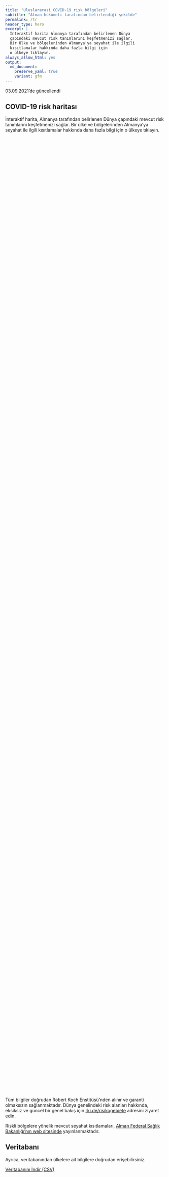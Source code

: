 ```yaml
---
title: "Uluslararasi COVID-19 risk bölgeleri"
subtitle: "Alman hükümeti tarafından belirlendiği şekilde"
permalink: /tr
header_type: hero
excerpt: |
  İnteraktif harita Almanya tarafından belirlenen Dünya 
  çapındaki mevcut risk tanımlarını keşfetmenizi sağlar.
  Bir ülke ve bölgelerinden Almanya'ya seyahat ile ilgili
  kısıtlamalar hakkında daha fazla bilgi için 
  o ülkeye tıklayın.
always_allow_html: yes
output: 
  md_document:
    preserve_yaml: true
    variant: gfm
---
```


<!-- Modify _R/index_tr.Rmd file instead -->

<p class="text-right font-weight-bold">

03.09.2021’de güncellendi

</p>

## COVID-19 risk haritası

İnteraktif harita, Almanya tarafından belirlenen Dünya çapındaki mevcut
risk tanımlarını keşfetmenizi sağlar. Bir ülke ve bölgelerinden
Almanya’ya seyahat ile ilgili kısıtlamalar hakkında daha fazla bilgi
için o ülkeye tıklayın.

<div id="leaflet" class="leaflet html-widget" style="width:100%;height:75vh;">

</div>

<script src="https://corona-atlas.de/assets/data/locale_tr.js"></script>

<script src="https://corona-atlas.de/assets/js/map.js"></script>

Tüm bilgiler doğrudan Robert Koch Enstitüsü’nden alınır ve garanti
olmaksızın sağlanmaktadır. Dünya genelindeki risk alanları hakkında,
eksiksiz ve güncel bir genel bakış için
[rki.de/risikogebiete](https://rki.de/risikogebiete) adresini ziyaret
edin.

Riskli bölgelere yönelik mevcut seyahat kısıtlamaları, [Alman Federal
Sağlık Bakanlığı’nın web
sitesinde](https://www.bundesgesundheitsministerium.de/en/coronavirus/current-information-for-travellers)
yayınlanmaktadır.

## Veritabanı

Ayrıca, veritabanından ülkelere ait bilgilere doğrudan erişebilirsiniz.

<div id="reactable" class="reactable html-widget" style="width:auto;height:auto;"></div>
<script type="application/json" data-for="reactable">{"x":{"tag":{"name":"Reactable","attribs":{"data":{"Ülke/Bölge":["Afganistan","Angola","Arnavutluk","Andorra","Birleşik Arap Emirlikleri","Arjantin","Ermenistan","Antigua-Barbuda","Avustralya","Avusturya","Azerbaycan","Burundi","Belçika","Benin","Burkina Faso","Bangladeş","Bulgaristan","Bahreyn","Bahamalar","Bosna-Hersek","Beyaz Rusya","Belize","Bolivya","Brezilya","Barbados","Brunei","Butan","Botsvana","Orta Afrika Cumhuriyeti","Kanada","İsviçre","Şili","Çin","Fildişi Sahili","Kamerun","Kongo Demokratik Cumhuriyeti","Kongo","Kolombiya","Komorlar","Verde Burnu","Kosta Rika","Küba","Kıbrıs","Çekya","Almanya","Cibuti","Dominik","Danimarka","Dominik Cumhuriyeti","Cezayir","Ekvator","Mısır","Eritre","İspanya","Estonya","Etiyopya","Finlandiya","Fiji","Fransa","Mikronezya","Gabon","Birleşik Krallık","Gürcistan","Gana","Gine","Gambiya","Gine-Bissau","Ekvatoral Gine","Yunanistan","Granada","Guatemala","Guyana","Hong Kong","Honduras","Hırvatistan","Haiti","Macaristan","Endonezya","Hindistan","İrlanda","Iran","Irak","İzlanda","İsrail","İtalya","Jamaika","Ürdün","Japonya","Kazakistan","Kenya","Kırgızistan","Kamboçya","Kiribati","Sen Kitts ve Nevis","Güney Kore","Kuveyt","Laos","Lübnan","Liberya","Libya","Sen Lucia","Lihtenştayn","Sri Lanka","Lesoto","Litvanya","Lüksemburg","Latviya","Fas","Monako","Moldova","Madagaskar","Maldivler","Meksika","Marşal Adaları","Kuzey Makedonya","Mali","Malta","Myanmar/Burma","Karadağ","Moğolistan","Mozambik","Moritanya","Mauritius","Malavi","Malezya","Namibya","Nijer","Nijerya","Nikaragua","Nie","Hollanda","Norveç","Nepal","Nauru","Yeni Zelanda","Umman","Pakistan","Panama","Peru","Filipinler","Palau","Papua Yeni Gine","Polonya","Kuzey Kore","Portekiz","Paraguay","Katar","Romanya","Rusya Federasyonu","Ruanda","Suudi Arabistan","Sudan","Senegal","Singapur","Solomon Adaları","Sierra Leone","El Salvador","San Marino","Somali","Sırbistan","Güney Sudan","Sao Tome ve Principe","Surinam","Slovakya","Slovenya","İsveç","Esvatini","Seyşeller","Suriye","Çad","Togo","Tayland","Tacikistan","Türkmenistan","Timor-Leste","Tonga","Trinidad ve Tobago","Tunus","Türkiye","Tuvalu","Tanzanya Birleşik Cumhuriyeti","Uganda","Ukrayna","Uruguay","Birleşik Devletler","Özbekistan","Vatikan","Saint Vincent ve Grenadinler","Venezuella","Vietnam","Vanuatu","Samoa","Kosova","Yemen","Güney Afrika","Zambiya","Zimbabve"],"Risk seviyesi":["Risksiz Bölge","Risksiz Bölge","Yüksek riskli bölge","Risksiz Bölge","Risksiz Bölge","Yüksek riskli bölge","Risksiz Bölge","Risksiz Bölge","Risksiz Bölge","Risksiz Bölge","Yüksek riskli bölge","Risksiz Bölge","Risksiz Bölge","Risksiz Bölge","Risksiz Bölge","Yüksek riskli bölge","Risksiz Bölge","Risksiz Bölge","Risksiz Bölge","Risksiz Bölge","Risksiz Bölge","Risksiz Bölge","Yüksek riskli bölge","Yüksek riskli bölge","Risksiz Bölge","Risksiz Bölge","Risksiz Bölge","Yüksek riskli bölge","Risksiz Bölge","Risksiz Bölge","Risksiz Bölge","Risksiz Bölge","Risksiz Bölge","Risksiz Bölge","Risksiz Bölge","Risksiz Bölge","Risksiz Bölge","Yüksek riskli bölge","Risksiz Bölge","Risksiz Bölge","Yüksek riskli bölge","Yüksek riskli bölge","Yüksek riskli bölge","Risksiz Bölge",null,"Risksiz Bölge","Yüksek riskli bölge","Risksiz Bölge","Risksiz Bölge","Yüksek riskli bölge","Yüksek riskli bölge","Yüksek riskli bölge","Risksiz Bölge","Risksiz Bölge","Risksiz Bölge","Risksiz Bölge","Risksiz Bölge","Yüksek riskli bölge","Yüksek riskli bölge","Risksiz Bölge","Risksiz Bölge","Yüksek riskli bölge","Yüksek riskli bölge","Risksiz Bölge","Risksiz Bölge","Risksiz Bölge","Risksiz Bölge","Risksiz Bölge","Yüksek riskli bölge","Risksiz Bölge","Yüksek riskli bölge","Risksiz Bölge","Risksiz Bölge","Yüksek riskli bölge","Risksiz Bölge","Yüksek riskli bölge","Risksiz Bölge","Yüksek riskli bölge","Yüksek riskli bölge","Yüksek riskli bölge","Yüksek riskli bölge","Yüksek riskli bölge","Risksiz Bölge","Yüksek riskli bölge","Risksiz Bölge","Yüksek riskli bölge","Risksiz Bölge","Yüksek riskli bölge","Yüksek riskli bölge","Yüksek riskli bölge","Risksiz Bölge","Risksiz Bölge","Risksiz Bölge","Yüksek riskli bölge","Risksiz Bölge","Risksiz Bölge","Risksiz Bölge","Risksiz Bölge","Risksiz Bölge","Yüksek riskli bölge","Yüksek riskli bölge","Risksiz Bölge","Yüksek riskli bölge","Yüksek riskli bölge","Risksiz Bölge","Risksiz Bölge","Risksiz Bölge","Yüksek riskli bölge","Risksiz Bölge","Risksiz Bölge","Risksiz Bölge","Risksiz Bölge","Yüksek riskli bölge","Risksiz Bölge","Yüksek riskli bölge","Risksiz Bölge","Risksiz Bölge","Yüksek riskli bölge","Yüksek riskli bölge","Yüksek riskli bölge","Yüksek riskli bölge","Risksiz Bölge","Risksiz Bölge","Yüksek riskli bölge","Yüksek riskli bölge","Yüksek riskli bölge","Risksiz Bölge","Risksiz Bölge","Risksiz Bölge","Risksiz Bölge","Yüksek riskli bölge","Risksiz Bölge","Yüksek riskli bölge","Risksiz Bölge","Risksiz Bölge","Yüksek riskli bölge","Risksiz Bölge","Risksiz Bölge","Yüksek riskli bölge","Yüksek riskli bölge","Risksiz Bölge","Yüksek riskli bölge","Risksiz Bölge","Yüksek riskli bölge","Yüksek riskli bölge","Yüksek riskli bölge","Risksiz Bölge","Risksiz Bölge","Yüksek riskli bölge","Risksiz Bölge","Risksiz Bölge","Yüksek riskli bölge","Yüksek riskli bölge","Risksiz Bölge","Risksiz Bölge","Risksiz Bölge","Risksiz Bölge","Risksiz Bölge","Risksiz Bölge","Yüksek riskli bölge","Risksiz Bölge","Risksiz Bölge","Yüksek riskli bölge","Risksiz Bölge","Risksiz Bölge","Risksiz Bölge","Yüksek riskli bölge","Yüksek riskli bölge","Yüksek riskli bölge","Risksiz Bölge","Risksiz Bölge","Yüksek riskli bölge","Yüksek riskli bölge","Yüksek riskli bölge","Risksiz Bölge","Risksiz Bölge","Yüksek riskli bölge","Yüksek riskli bölge","Yüksek riskli bölge","Risksiz Bölge","Yüksek riskli bölge","Risksiz Bölge","Risksiz Bölge","Risksiz Bölge","Yüksek riskli bölge","Yüksek riskli bölge","Risksiz Bölge","Risksiz Bölge","Risksiz Bölge","Yüksek riskli bölge","Risksiz Bölge","Risksiz Bölge","Yüksek riskli bölge","Risksiz Bölge","Yüksek riskli bölge","Yüksek riskli bölge","Yüksek riskli bölge"],"Detaylar":[null,null,"05.09.2021'den beri",null,null,"18.04.2021'den beri",null,null,null,null,"05.09.2021'den beri",null,null,null,null,"08.08.2021'den beri",null,null,null,null,null,null,"24.01.2021'den beri","22.08.2021'den beri",null,null,null,"01.08.2021'den beri",null,null,null,null,null,null,null,null,null,"24.01.2021'den beri",null,null,"09.05.2021'den beri","18.07.2021'den beri","11.07.2021'den beri",null,null,null,"22.08.2021'den beri",null,null,"08.08.2021'den beri","31.01.2021'den beri","24.01.2021'den beri",null,null,null,null,null,"11.07.2021'den beri","08.08.2021'den beri. Risk seviyesi aşağıdaki bölgeleri kapsar: -Fransız Guyanası, 15.08.2021'den beri; -Fransız Polinezyası, 15.08.2021'den beri; -Guadalup, 08.08.2021'den beri; -Korsika, 08.08.2021'den beri; -Martinik, 08.08.2021'den beri; -Oksitanya, 08.08.2021'den beri; -Provence-Alpes-Côte d'Azur, 08.08.2021'den beri; -Réunion, 08.08.2021'den beri; -St. Barthélemy, 08.08.2021'den beri; -St. Martin, 08.08.2021'den beri",null,null,"07.07.2021'den beri","25.07.2021'den beri",null,null,null,null,null,"24.08.2021'den beri. Risk seviyesi aşağıdaki bölgeleri kapsar: -Girit, 24.08.2021'den beri; -Güney Ege, 24.08.2021'den beri",null,"05.09.2021'den beri",null,null,"08.08.2021'den beri",null,"08.08.2021'den beri",null,"18.07.2021'den beri","07.07.2021'den beri","22.08.2021'den beri. Risk seviyesi aşağıdaki bölgeleri kapsar: -Border, 22.08.2021'den beri; -West, 22.08.2021'den beri","24.01.2021'den beri","08.08.2021'den beri",null,"15.08.2021'den beri",null,"29.08.2021'den beri",null,"05.09.2021'den beri","08.08.2021'den beri","15.08.2021'den beri",null,null,null,"29.08.2021'den beri",null,null,null,null,null,"18.07.2021'den beri","29.08.2021'den beri",null,"05.09.2021'den beri","01.08.2021'den beri",null,null,null,"08.08.2021'den beri",null,null,null,null,"08.08.2021'den beri",null,"22.08.2021'den beri",null,null,"08.08.2021'den beri","15.08.2021'den beri","13.06.2021'den beri","01.08.2021'den beri",null,null,"01.08.2021'den beri","13.06.2021'den beri","01.08.2021'den beri",null,null,null,null,"27.07.2021'den beri. Risk seviyesi aşağıdaki bölgeleri kapsar: -Aruba, 27.07.2021'den beri; -Bonaire, 27.07.2021'den beri; -Curaçao, 27.07.2021'den beri; -Saba, 27.07.2021'den beri; -Sint Eustatius, 27.07.2021'den beri; -Sint Maarten, 27.07.2021'den beri",null,"07.07.2021'den beri",null,null,"20.06.2021'den beri",null,null,"03.04.2021'den beri","08.08.2021'den beri",null,"08.08.2021'den beri",null,"08.08.2021'den beri","07.07.2021'den beri. Risk seviyesi aşağıdaki bölgeleri kapsar: -Algarve, 07.07.2021'den beri","21.03.2021'den beri",null,null,"07.07.2021'den beri",null,null,"31.01.2021'den beri","08.08.2021'den beri",null,null,null,null,null,null,"05.09.2021'den beri",null,null,"23.05.2021'den beri",null,null,null,"01.08.2021'den beri","14.02.2021'den beri","31.01.2021'den beri",null,null,"08.08.2021'den beri","08.08.2021'den beri","08.08.2021'den beri",null,null,"08.08.2021'den beri","25.04.2021'den beri","17.08.2021'den beri",null,"14.03.2021'den beri",null,null,null,"15.08.2021'den beri","08.08.2021'den beri",null,null,null,"15.08.2021'den beri",null,null,"22.08.2021'den beri",null,"01.08.2021'den beri","01.08.2021'den beri","01.08.2021'den beri"]},"columns":[{"accessor":"Ülke/Bölge","name":"Ülke/Bölge","type":"character"},{"accessor":"Risk seviyesi","name":"Risk seviyesi","type":"character"},{"accessor":"Detaylar","name":"Detaylar","type":"character"}],"filterable":true,"searchable":true,"defaultPageSize":10,"showPageSizeOptions":true,"pageSizeOptions":[10,25,50,100],"paginationType":"jump","showPageInfo":true,"minRows":1,"striped":true,"dataKey":"67f23c9654cfb3c75445e94074eb39b2","key":"67f23c9654cfb3c75445e94074eb39b2"},"children":[]},"class":"reactR_markup"},"evals":[],"jsHooks":[]}</script>

<p class="text-center my-5">

<a href="assets/dist/db_countries_risk_tr.csv" class="btn btn-primary">Veritabanını
İndir (CSV)</a>

</p>
